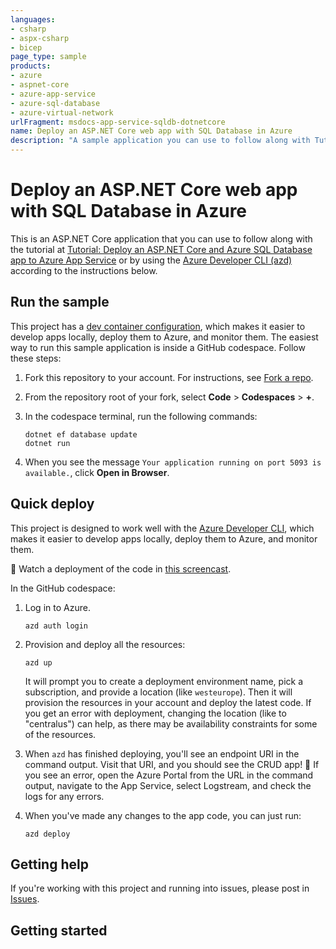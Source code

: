 ```yaml
---
languages:
- csharp
- aspx-csharp
- bicep
page_type: sample
products:
- azure
- aspnet-core
- azure-app-service
- azure-sql-database
- azure-virtual-network
urlFragment: msdocs-app-service-sqldb-dotnetcore
name: Deploy an ASP.NET Core web app with SQL Database in Azure
description: "A sample application you can use to follow along with Tutorial: Deploy an ASP.NET Core and Azure SQL Database app to Azure App Service."
---
```


# Deploy an ASP.NET Core web app with SQL Database in Azure

This is an ASP.NET Core application that you can use to follow along with the tutorial at 
[Tutorial: Deploy an ASP.NET Core and Azure SQL Database app to Azure App Service](https://learn.microsoft.com/azure/app-service/tutorial-dotnetcore-sqldb-app) or by using the [Azure Developer CLI (azd)](https://learn.microsoft.com/azure/developer/azure-developer-cli/overview) according to the instructions below. 

## Run the sample

This project has a [dev container configuration](.devcontainer/), which makes it easier to develop apps locally, deploy them to Azure, and monitor them. The easiest way to run this sample application is inside a GitHub codespace. Follow these steps:

1. Fork this repository to your account. For instructions, see [Fork a repo](https://docs.github.com/get-started/quickstart/fork-a-repo).

1. From the repository root of your fork, select **Code** > **Codespaces** > **+**.

1. In the codespace terminal, run the following commands:

    ```shell
    dotnet ef database update
    dotnet run
    ```

1. When you see the message `Your application running on port 5093 is available.`, click **Open in Browser**.

## Quick deploy

This project is designed to work well with the [Azure Developer CLI](https://learn.microsoft.com/azure/developer/azure-developer-cli/overview), which makes it easier to develop apps locally, deploy them to Azure, and monitor them. 

🎥 Watch a deployment of the code in [this screencast](https://www.youtube.com/watch?v=JDlZ4TgPKYc).

In the GitHub codespace:

1. Log in to Azure.

    ```shell
    azd auth login
    ```

1. Provision and deploy all the resources:

    ```shell
    azd up
    ```

    It will prompt you to create a deployment environment name, pick a subscription, and provide a location (like `westeurope`). Then it will provision the resources in your account and deploy the latest code. If you get an error with deployment, changing the location (like to "centralus") can help, as there may be availability constraints for some of the resources.

1. When `azd` has finished deploying, you'll see an endpoint URI in the command output. Visit that URI, and you should see the CRUD app! 🎉 If you see an error, open the Azure Portal from the URL in the command output, navigate to the App Service, select Logstream, and check the logs for any errors.

1. When you've made any changes to the app code, you can just run:

    ```shell
    azd deploy
    ```

## Getting help

If you're working with this project and running into issues, please post in [Issues](/issues).
## Getting started
